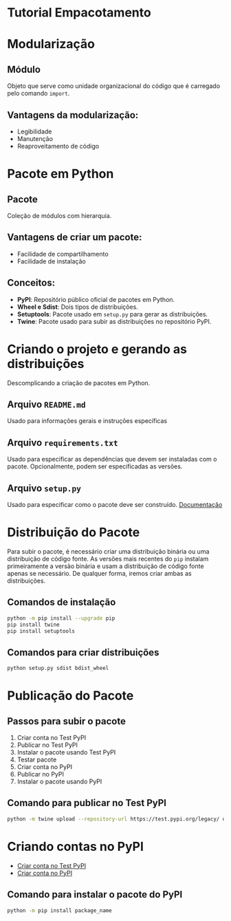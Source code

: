 # Tutorial Empacotamento

# Modularização
## Módulo
Objeto que serve como unidade organizacional do código que é carregado pelo comando `import`.
## Vantagens da modularização:
- Legibilidade
- Manutenção
- Reaproveitamento de código

# Pacote em Python
## Pacote
Coleção de módulos com hierarquia.

## Vantagens de criar um pacote:
- Facilidade de compartilhamento
- Facilidade de instalação

## Conceitos:
- **PyPI**: Repositório público oficial de pacotes em Python.
- **Wheel e Sdist**: Dois tipos de distribuições.
- **Setuptools**: Pacote usado em `setup.py` para gerar as distribuições.
- **Twine**: Pacote usado para subir as distribuições no repositório PyPI.

# Criando o projeto e gerando as distribuições
Descomplicando a criação de pacotes em Python.

## Arquivo `README.md`
Usado para informações gerais e instruções específicas 

## Arquivo `requirements.txt`
Usado para especificar as dependências que devem ser instaladas com o pacote. Opcionalmente, podem ser especificadas as versões.

## Arquivo `setup.py`
Usado para especificar como o pacote deve ser construído.
[Documentação](https://setuptools.readthedocs.io/en/latest/setuptools.html)

# Distribuição do Pacote
Para subir o pacote, é necessário criar uma distribuição binária ou uma distribuição de código fonte.
As versões mais recentes do `pip` instalam primeiramente a versão binária e usam a distribuição de código fonte apenas se necessário.
De qualquer forma, iremos criar ambas as distribuições.

## Comandos de instalação
```bash
python -m pip install --upgrade pip
pip install twine
pip install setuptools
```

## Comandos para criar distribuições
```bash
python setup.py sdist bdist_wheel
```

# Publicação do Pacote
## Passos para subir o pacote  
1. Criar conta no Test PyPI
2. Publicar no Test PyPI
3. Instalar o pacote usando Test PyPI
4. Testar pacote
5. Criar conta no PyPI
6. Publicar no PyPI
7. Instalar o pacote usando PyPI

## Comando para publicar no Test PyPI
```bash
python -m twine upload --repository-url https://test.pypi.org/legacy/ dist/*
```

# Criando contas no PyPI
- [Criar conta no Test PyPI](https://test.pypi.org/account/register/)
- [Criar conta no PyPI](https://pypi.org/account/register/)

## Comando para instalar o pacote do PyPI
```bash
python -m pip install package_name
```
